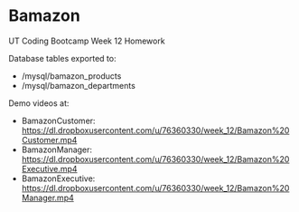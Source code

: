 # Bamazon
UT Coding Bootcamp Week 12 Homework

Database tables exported to:
* /mysql/bamazon_products
* /mysql/bamazon_departments

Demo videos at:
* BamazonCustomer: https://dl.dropboxusercontent.com/u/76360330/week_12/Bamazon%20Customer.mp4
* BamazonManager: https://dl.dropboxusercontent.com/u/76360330/week_12/Bamazon%20Executive.mp4
* BamazonExecutive: https://dl.dropboxusercontent.com/u/76360330/week_12/Bamazon%20Manager.mp4